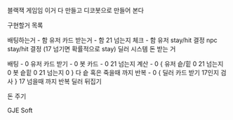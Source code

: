 블랙잭 게임임
이거 다 만들고 디코봇으로 만들어 본다

구현할거 목록

배팅하는거 - 함
유저 카드 받는거 - 함
21 넘는지 체크 - 함
유저 stay/hit 결정
npc stay/hit 결정 (17 넘기면 확률적으로 stay)
딜러 시스템
돈 받는 거

배팅 - 0
유저 카드 받기 - 0
봇 카드 - 0
21 넘는지 계산 - 0
{
유저 슽/힡 0
21 넘는지 0 
봇 슽힡 0
21 넘는지 0
} 다 슽 혹은 죽을때 까지 반복 - 0
{
딜러 카드 받기
17인지 검사
} 17 넘을때 까지 반복
 딜러 뒤집기

돈 주기


GJE Soft